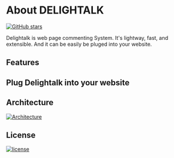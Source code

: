 About DELIGHTALK
================
[![GitHub stars](https://img.shields.io/github/stars/EastmanJian/delightalk.svg)](https://github.com/EastmanJian/delightalk/stargazers)

Delightalk is web page commenting System. It's lightway, fast, and extensible. And it can be easily be pluged into your website.

Features
--------

Plug Delightalk into your website
---------------------------------

Architecture
------------
[![Architecture](https://img.shields.io/badge/Architecture-REST-lightgrey.svg)](https://github.com/EastmanJian/delightalk/blob/master/ARCHITECTURE.MD)

License
-------
[![license](https://img.shields.io/github/license/mashape/apistatus.svg)](https://github.com/EastmanJian/delightalk/blob/master/LICENSE)

